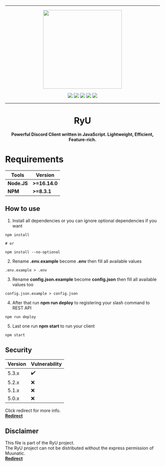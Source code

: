 ***

<p align="center">
<img src="https://cdn.discordapp.com/attachments/852785773827981342/912856282246045778/test.jpg" width="256" height="256">
<p align="center">

<img src="https://img.shields.io/github/repo-size/Muunatic/RyU?style=flat-square">
<img src="https://img.shields.io/github/package-json/v/Muunatic/RyU?style=flat-square">
<img src="https://img.shields.io/snyk/vulnerabilities/github/Muunatic/RyU?style=flat-square">
<img src="https://img.shields.io/github/workflow/status/Muunatic/RyU/ESLint?style=flat-square">
<img src="https://img.shields.io/github/languages/top/Muunatic/RyU?style=flat-square">


***

<h1 align="center">RyU</h1>
<p align="center"><b>Powerful Discord Client written in JavaScript. Lightweight, Efficient, Feature-rich.</b></p>

# Requirements

|Tools|Version|
|-|-|
|**Node.JS**|**>=16.14.0**|
|**NPM**|**>=8.3.1**|

## How to use

1. Install all dependencies or you can ignore optional dependencies if you want
```
npm install

# or

npm install --no-optional
```
2. Rename **.env.example** become **.env** then fill all available values
```
.env.example > .env
```
3. Rename **config.json.example** become **config.json** then fill all available values too
```
config.json.example > config.json 
```
4. After that run **npm run deploy** to registering your slash command to REST API
```
npm run deploy
```
5. Last one run **npm start** to run your client
```
npm start
```

## Security

|Version|Vulnerability|
|-|-|
|5.3.x|:heavy_check_mark:|
|5.2.x|:x:|
|5.1.x|:x:|
|5.0.x|:x:|

Click redirect for more info.
<br>
<a href="https://github.com/Muunatic/RyU/security/policy">**Redirect**</a>

## Disclaimer

This file is part of the RyU project.
<br>
The RyU project can not be distributed without the express permission of Muunatic.
<br>
<a href="https://github.com/Muunatic/RyU/blob/v5/LICENSE">**Redirect**</a>
